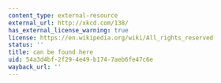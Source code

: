 ```yaml
---
content_type: external-resource
external_url: http://xkcd.com/138/
has_external_license_warning: true
license: https://en.wikipedia.org/wiki/All_rights_reserved
status: ''
title: can be found here
uid: 54a3d4bf-2f29-4e49-b174-7aeb6fe47c6e
wayback_url: ''
---
```

